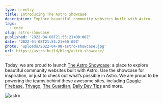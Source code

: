 ```yaml
---
type: h-entry
title: Introducing The Astro Showcase
description: Explore beautiful community websites built with Astro.
tags:
  - code
slug: astro-showcase
published: '2022-04-08T21:55:21+00:00Z'
date: '2022-04-08T21:55:21+00:00Z'
photo: 'uploads/2022-04-08-astro-showcase.jpg'
url: https://astro.build/blog/astro-showcase/
---
```


Today, we are proud to launch [The Astro Showcase](https://astro.build/showcase): a place to explore beautiful community websites built with Astro. Use the showcase for inspiration, or just to check out what’s possible in Astro. We are proud to be powering the teams behind these awesome sites, including [Google Firebase](https://firebase.blog/), [Trivago](https://tech.trivago.com/), [The Guardian](https://developers.theguardian.com/), [Daily Dev Tips](https://daily-dev-tips.com/) and more.

![astro](/posts/assets/2022-04-08-astro-showcase-screenshot.jpg)
